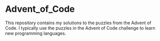 # Advent_of_Code
This repository contains my solutions to the puzzles from the Advent of Code. I typically use the puzzles in the Advent of Code challenge to learn new programming languages. 
